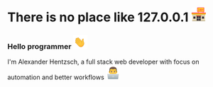 # There is no place like 127.0.0.1 <img src="https://github.com/AlexanderHentzsch/AlexanderHentzsch/blob/main/joypixels/1f3ea.png?raw=true"></img>

### Hello programmer <img src="https://github.com/AlexanderHentzsch/AlexanderHentzsch/blob/main/joypixels/waving_hand.gif?raw=true"></img>

I'm Alexander Hentzsch, a full stack web developer with focus on
automation and better workflows <img src="https://github.com/AlexanderHentzsch/AlexanderHentzsch/blob/main/joypixels/1f468-1f4bb.png?raw=true"></img>
